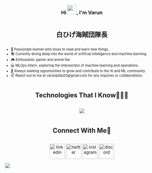 <!DOCTYPE html>
<html lang="en">
<head>
  <meta charset="UTF-8">
  <meta name="viewport" content="width=device-width, initial-scale=1.0">
</head>
<body>
  <h3 align="center">Hi <img src="https://raw.githubusercontent.com/MartinHeinz/MartinHeinz/master/wave.gif" width="30px">, I'm Varun</h3>
  
  <div align="center">
    <h2 style="display: inline-block">白ひげ海賊団隊長</h2>
  </div>

  <ul style="font-size: 0.8em;">
    <li>🚀 Passionate learner who loves to read and learn new things.</li>
    <li>📚 Currently diving deep into the world of artificial intelligence and machine learning.</li>
    <li>🎮 Enthusiastic gamer and anime fan</li>
    <li>💻 MLOps intern, exploring the intersection of machine learning and operations.</li>
    <li>🌟 Always seeking opportunities to grow and contribute to the AI and ML community.</li>
    <li>📫 Reach out to me at varunpillai20@gmail.com for any inquiries or collaborations.</li>
  </ul>

  <div align="center">
    <h2 style="display: inline-block">Technologies That I Know👨🏻‍💻</h2>
  </div>

  <p align="center">
    <a href="https://skillicons.dev">
      <img src="https://skillicons.dev/icons?i=c,cpp,py,java,html,css,flask,git,aws,bootstrap,figma,github,linux,md,mysql,postman,vscode&perline=14" />
    </a>
  </p>

  <div align="center">
    <h2 style="display: inline-block">Connect With Me🤝</h2>
  </div>

  <p align="center">
    <a href="https://www.linkedin.com/in/varun-pillai-11a010168/" target="_blank"><img align="center" src="https://user-images.githubusercontent.com/88904952/234979284-68c11d7f-1acc-4f0c-ac78-044e1037d7b0.png" alt="linkedin" height="50" width="50" /></a>
    <a href="https://twitter.com/varunpillai20" target="_blank"><img align="center" src="https://user-images.githubusercontent.com/88904952/234980676-61bfb021-ecc8-48f7-88e6-34c1b06c4a58.png" alt="twitter" height="50" width="50" /></a> 
    <a href="https://www.instagram.com/varunpillai_29/" target="_blank"><img align="center" src="https://user-images.githubusercontent.com/88904952/234981169-2dd1e58f-4b7e-468c-8213-034ba62156c3.png" alt="instagram" height="50" width="50" /></a>
    <a href="https://discord.gg/EYkeyBZy" target="_blank"><img align="center" src="https://user-images.githubusercontent.com/88904952/234982627-019fd336-6248-453c-9b05-97c13fd1d207.png" alt="discord" height="50" width="50" /></a>
  </p>

  <img src="https://user-images.githubusercontent.com/73097560/115834477-dbab4500-a447-11eb-908a-139a6edaec5c.gif" style="display: block; margin: 0 auto;">

</body>
</html>
